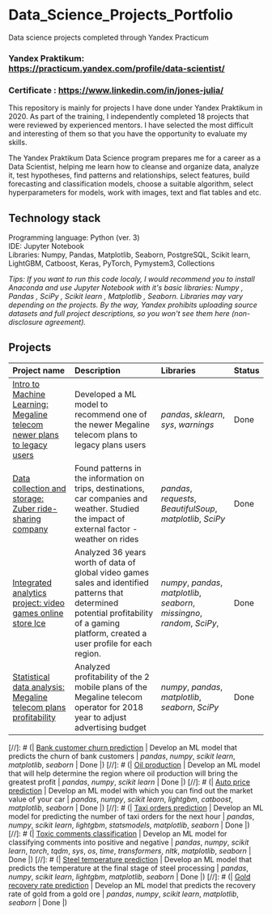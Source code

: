 # Data_Science_Projects_Portfolio
Data science projects completed through Yandex Practicum

### Yandex Praktikum: https://practicum.yandex.com/profile/data-scientist/
### Certificate : https://www.linkedin.com/in/jones-julia/

This repository is mainly for projects I have done under Yandex Praktikum in 2020. As part of the training, I independently completed 18 projects that were reviewed by experienced mentors. I have selected the most difficult and interesting of them so that you have the opportunity to evaluate my skills.

The Yandex Praktikum Data Science program prepares me for a career as a Data Scientist, helping me learn how to cleanse and organize data, analyze it, test hypotheses, find patterns and relationships, select features, build forecasting and classification models, choose a suitable algorithm, select hyperparameters for models, work with images, text and flat tables and etc.

## Technology stack
Programming language: Python (ver. 3)<br>
IDE: Jupyter Notebook<br>
Libraries: Numpy, Pandas, Matplotlib, Seaborn, PostgreSQL, Scikit learn, LightGBM, Catboost, Keras, PyTorch, Pymystem3, Collections<br>

*Tips: If you want to run this code localy, I would recommend you to install Anaconda and use Jupyter Notebook with it's basic libraries: Numpy , Pandas , SciPy , Scikit learn , Matplotlib , Seaborn. Libraries may vary depending on the projects. By the way, Yandex prohibits uploading source datasets and full project descriptions, so you won't see them here (non-disclosure agreement).*


## Projects

| Project name | Description | Libraries | Status |
| :---------------------- | :---------------------- | :---------------------- |:---------------------- |
| [Intro to Machine Learning: Megaline telecom newer plans to legacy users ](https://nbviewer.jupyter.org/github/juliaLjo/Data_Science_Projects_Portfolio/blob/main/Intro_to_ML.ipynb) | Developed a ML model to recommend one of the newer Megaline telecom plans to legacy plans users | *pandas*, *sklearn*, *sys*, *warnings* | Done |
| [Data collection and storage: Zuber ride-sharing company](https://nbviewer.jupyter.org/github/juliaLjo/Data_Science_Projects_Portfolio/blob/main/Data_collection_and_storage_Zuber.ipynb) | Found patterns in the information on trips, destinations, car companies and weather. Studied the impact of external factor - weather on rides | *pandas*, *requests*, *BeautifulSoup*, *matplotlib*, *SciPy* | Done |
| [Integrated analytics project: video games online store Ice](https://nbviewer.jupyter.org/github/juliaLjo/Data_Science_Projects_Portfolio/blob/main/Intergrated_analitics_project.ipynb) | Analyzed 36 years worth of data of global video games sales and identified patterns that determined potential profitability of a gaming platform, created a user profile for each region. |*numpy*, *pandas*, *matplotlib*, *seaborn*, *missingno*, *random*, *SciPy*, | Done |
| [Statistical data analysis: Megaline telecom plans profitability](https://nbviewer.jupyter.org/github/juliaLjo/Data_Science_Projects_Portfolio/blob/main/Statistical_data_analysis_Megaline.ipynb) | Analyzed profitability of the 2 mobile plans of the Megaline telecom operator for 2018 year  to adjust advertising budget | *numpy*, *pandas*, *matplotlib*, *seaborn*, *SciPy* | Done |


[//]: # (| [Bank customer churn prediction](customer_churn_ml) | Develop an ML model that predicts the churn of bank customers | *pandas*, *numpy*, *scikit learn*, *matplotlib*, *seaborn* | Done |)
[//]: # (| [Oil production](oil_production_ml) | Develop an ML model that will help determine the region where oil production will bring the greatest profit | *pandas*, *numpy*, *scikit learn* | Done |)
[//]: # (| [Auto price prediction](auto_price_ml) | Develop an ML model with which you can find out the market value of your car | *pandas*, *numpy*, *scikit learn*, *lightgbm*, *catboost*, *matplotlib*, *seaborn* | Done |)
[//]: # (| [Taxi orders prediction](taxi_orders_ts_ml) | Develop an ML model for predicting the number of taxi orders for the next hour | *pandas*, *numpy*, *scikit learn*, *lightgbm*, *statsmodels*, *matplotlib*, *seaborn* | Done |)
[//]: # (| [Toxic comments classification](toxic_comments_nlp) | Develop an ML model for classifying comments into positive and negative | *pandas*, *numpy*, *scikit learn*, *torch*, *tqdm*, *sys*, *os*, *time*, *transformers*, *nltk*, *matplotlib*, *seaborn* | Done |)
[//]: # (| [Steel temperature prediction](steel_temp_ml) | Develop an ML model that predicts the temperature at the final stage of steel processing | *pandas*, *numpy*, *scikit learn*, *lightgbm*, *matplotlib*, *seaborn* | Done |)
[//]: # (| [Gold recovery rate prediction](gold_recovery_ml) | Develop an ML model that predicts the recovery rate of gold from a gold ore | *pandas*, *numpy*, *scikit learn*, *matplotlib*, *seaborn* | Done |)
